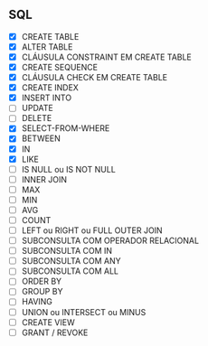 ## SQL
- [x] CREATE TABLE
- [x] ALTER TABLE
- [x] CLÁUSULA CONSTRAINT EM CREATE TABLE
- [x] CREATE SEQUENCE
- [x] CLÁUSULA CHECK EM CREATE TABLE
- [x] CREATE INDEX
- [x] INSERT INTO
- [ ] UPDATE
- [ ] DELETE
- [x] SELECT-FROM-WHERE
- [x] BETWEEN
- [x] IN
- [x] LIKE
- [ ] IS NULL ou IS NOT NULL
- [ ] INNER JOIN
- [ ] MAX
- [ ] MIN
- [ ] AVG
- [ ] COUNT
- [ ] LEFT ou RIGHT ou FULL OUTER JOIN
- [ ] SUBCONSULTA COM OPERADOR RELACIONAL
- [ ] SUBCONSULTA COM IN
- [ ] SUBCONSULTA COM ANY
- [ ] SUBCONSULTA COM ALL
- [ ] ORDER BY
- [ ] GROUP BY
- [ ] HAVING
- [ ] UNION ou INTERSECT ou MINUS
- [ ] CREATE VIEW
- [ ] GRANT / REVOKE
